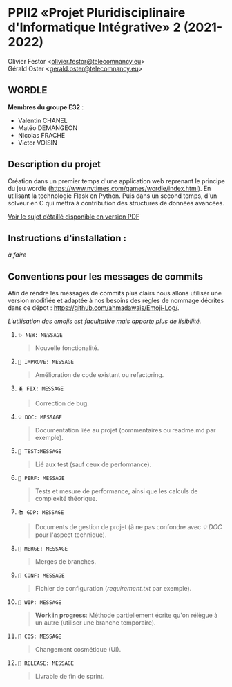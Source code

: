 # PPII2 «Projet Pluridisciplinaire d'Informatique Intégrative» 2 (2021-2022)

Olivier Festor <<olivier.festor@telecomnancy.eu>>  
Gérald Oster <<gerald.oster@telecomnancy.eu>>  


## WORDLE 



**Membres du groupe E32** :
- Valentin CHANEL
- Matéo DEMANGEON
- Nicolas FRACHE
- Victor VOISIN

## Description du projet

Création dans un premier temps d'une application web reprenant le principe du jeu wordle (https://www.nytimes.com/games/wordle/index.html). En utilisant la technologie Flask en Python.
Puis dans un second temps, d'un solveur en C qui mettra à contribution des structures de données avancées.

[Voir le sujet détaillé disponible en version PDF](./sujet.pdf)

## Instructions d'installation :

*à faire*

## Conventions pour les messages de commits

Afin de rendre les messages de commits plus clairs nous allons utiliser une version modifiée et adaptée à nos besoins des règles de nommage décrites dans ce dépot : https://github.com/ahmadawais/Emoji-Log/.

*L'utilisation des emojis est facultative mais apporte plus de lisibilité.*

1. `✨ NEW: MESSAGE`
    > Nouvelle fonctionalité.

2. `🔨 IMPROVE: MESSAGE`
    > Amélioration de code existant ou refactoring.

3. `🪲 FIX: MESSAGE`
    > Correction de bug.

4. `💡 DOC: MESSAGE`
    > Documentation liée au projet (commentaires ou readme.md par exemple).

5. `🤖 TEST:MESSAGE`
    > Lié aux test (sauf ceux de performance).

6. `🐎 PERF: MESSAGE`
    > Tests et mesure de performance, ainsi que les calculs de complexité théorique. 

7. `📚 GDP: MESSAGE`
    > Documents de gestion de projet (à ne pas confondre avec *💡 DOC* pour l'aspect technique).

8. `🔀 MERGE: MESSAGE`
    > Merges de branches.

9. `🔧 CONF: MESSAGE`
    > Fichier de configuration (*requirement.txt* par exemple).

10. `🚧 WIP: MESSAGE`
    > **Work in progress**: Méthode partiellement écrite qu'on rélègue à un autre (utiliser une branche temporaire).

11. `💄 COS: MESSAGE`
    > Changement cosmétique (UI).

12. `📌 RELEASE: MESSAGE`
    > Livrable de fin de sprint. 
